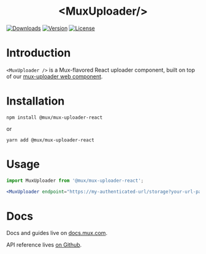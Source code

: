 <p align="center">
  <h1 align="center">&lt;MuxUploader/&gt;</h1>
  <a href="https://npmcharts.com/compare/@mux/mux-uploader-react?interval=30"><img src="https://img.shields.io/npm/dm/@mux/mux-uploader-react.svg?sanitize=true" alt="Downloads"></a>
    <a href="https://www.npmjs.com/package/@mux/mux-uploader-react"><img src="https://img.shields.io/npm/v/@mux/mux-uploader-react.svg?sanitize=true" alt="Version"></a>
    <a href="https://www.npmjs.com/package/@mux/mux-uploader-react"><img src="https://img.shields.io/npm/l/@mux/mux-uploader-react.svg?sanitize=true" alt="License"></a>
</p>

# Introduction

`<MuxUploader />` is a Mux-flavored React uploader component, built on top of our [mux-uploader web component](../mux-uploader).

# Installation

```shell
npm install @mux/mux-uploader-react
```

or

```shell
yarn add @mux/mux-uploader-react
```

# Usage

```jsx
import MuxUploader from '@mux/mux-uploader-react';

<MuxUploader endpoint="https://my-authenticated-url/storage?your-url-params"/>;
```
# Docs

Docs and guides live on [docs.mux.com](https://docs.mux.com/guides/video/mux-uploader?utm_source=github-mux-uploader).

API reference lives [on Github](./REFERENCE.md).

